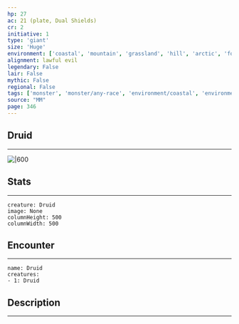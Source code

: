 ```yaml
---
hp: 27
ac: 21 (plate, Dual Shields)
cr: 2
initiative: 1
type: 'giant'    
size: 'Huge'
environment: ['coastal', 'mountain', 'grassland', 'hill', 'arctic', 'forest', 'swamp', 'underdark', 'desert']
alignment: lawful evil
legendary: False
lair: False
mythic: False
regional: False
tags: ['monster', 'monster/any-race', 'environment/coastal', 'environment/mountain', 'environment/grassland', 'environment/hill', 'environment/arctic', 'environment/forest', 'environment/swamp', 'environment/underdark', 'environment/desert']
source: "MM"
page: 346
---
```


## Druid
---

![|600](D:/Program%20Files/5e.tools/img/bestiary/MM/Druid.jpg)

## Stats
---

```statblock
creature: Druid
image: None
columnHeight: 500
columnWidth: 500
```

## Encounter
---

```encounter-table
name: Druid
creatures:
- 1: Druid
```

## Description
---




